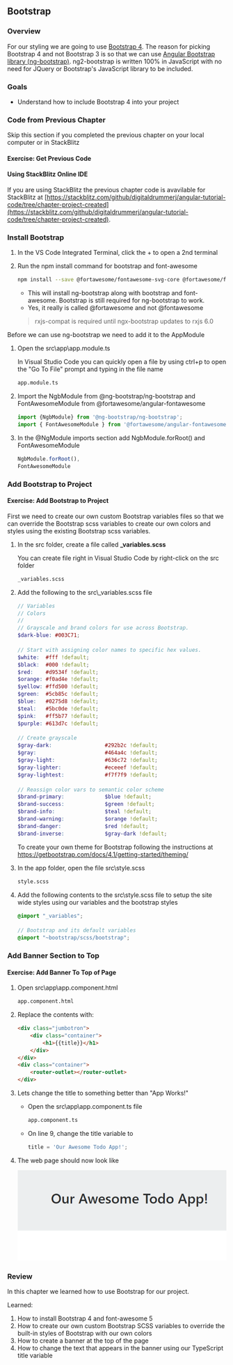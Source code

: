 ## Bootstrap

### Overview

For our styling we are going to use [Bootstrap 4](https://getbootstrap.com/).  The reason for picking Bootstrap 4 and not Bootstrap 3 is so that we can use [Angular Bootstrap library (ng-bootstrap)](https://ng-bootstrap.github.io).  ng2-bootstrap is written 100% in JavaScript with no need for JQuery or Bootstrap's JavaScript library to be included.

### Goals

* Understand how to include Bootstrap 4 into your project

### Code from Previous Chapter

<div class="alert alert-danger" role="alert">Skip this section if you completed the previous chapter on your local computer or in StackBlitz</div>

<h4 class="exercise-start">
    <b>Exercise</b>: Get Previous Code
</h4>

#### Using StackBlitz Online IDE

If you are using StackBlitz the previous chapter code is avavilable for StackBlitz at [https://stackblitz.com/github/digitaldrummerj/angular-tutorial-code/tree/chapter-project-created](https://stackblitz.com/github/digitaldrummerj/angular-tutorial-code/tree/chapter-project-created).

### Install Bootstrap

1. In the VS Code Integrated Terminal, click the + to open a 2nd terminal
1. Run the npm install command for bootstrap and font-awesome

    ```bash
    npm install --save @fortawesome/fontawesome-svg-core @fortawesome/free-solid-svg-icons @fortawesome/angular-fontawesome @fortawesome/free-regular-svg-icons bootstrap @ng-bootstrap/ng-bootstrap rxjs-compat
    ```

    * This will install ng-bootstrap along with bootstrap and font-awesome.  Bootstrap is still required for ng-bootstrap to work.
    * Yes, it really is called @fortawesome and not @fontawesome

    > rxjs-compat is required until ngx-bootstrap updates to rxjs 6.0

Before we can use ng-bootstrap we need to add it to the AppModule

1. Open the src\app\app.module.ts

    <div class="alert alert-info" role="alert">In Visual Studio Code you can quickly open a file by using ctrl+p to open the "Go To File" prompt and typing in the file name</div>

    ```bash
    app.module.ts
    ```

1. Import the NgbModule from @ng-bootstrap/ng-bootstrap and FontAwesomeModule from @fortawesome/angular-fontawesome

    ```TypeScript
    import {NgbModule} from '@ng-bootstrap/ng-bootstrap';
    import { FontAwesomeModule } from '@fortawesome/angular-fontawesome';
    ```

1. In the @NgModule imports section add NgbModule.forRoot() and FontAwesomeModule

    ```TypeScript
    NgbModule.forRoot(),
    FontAwesomeModule
    ```

<div class="exercise-end"></div>

### Add Bootstrap to Project

<h4 class="exercise-start">
    <b>Exercise</b>: Add  Bootstrap to Project
</h4>

First we need to create our own custom Bootstrap variables files so that we can override the Bootstrap scss variables to create our own colors and styles using the existing Bootstrap scss variables.

1. In the src folder, create a file called **_variables.scss**

      <div class="alert alert-info" role="alert">You can create file right in Visual Studio Code by right-click on the src folder</div>

    ```bash
    _variables.scss
    ```

1. Add the following to the src\\_variables.scss file

    ```scss
    // Variables
    // Colors
    //
    // Grayscale and brand colors for use across Bootstrap.
    $dark-blue: #003C71;

    // Start with assigning color names to specific hex values.
    $white:  #fff !default;
    $black:  #000 !default;
    $red:    #d9534f !default;
    $orange: #f0ad4e !default;
    $yellow: #ffd500 !default;
    $green:  #5cb85c !default;
    $blue:   #0275d8 !default;
    $teal:   #5bc0de !default;
    $pink:   #ff5b77 !default;
    $purple: #613d7c !default;

    // Create grayscale
    $gray-dark:                 #292b2c !default;
    $gray:                      #464a4c !default;
    $gray-light:                #636c72 !default;
    $gray-lighter:              #eceeef !default;
    $gray-lightest:             #f7f7f9 !default;

    // Reassign color vars to semantic color scheme
    $brand-primary:             $blue !default;
    $brand-success:             $green !default;
    $brand-info:                $teal !default;
    $brand-warning:             $orange !default;
    $brand-danger:              $red !default;
    $brand-inverse:             $gray-dark !default;
    ```

    <div class="alert alert-info" role="alert">To create your own theme for Bootstrap following the instructions at <a href='https://getbootstrap.com/docs/4.1/getting-started/theming/'>https://getbootstrap.com/docs/4.1/getting-started/theming/</a></div>

1. In the app folder, open the file src\style.scss

    ```bash
    style.scss
    ```

1. Add the following contents to the src\style.scss file to setup the site wide styles using our variables and the bootstrap styles

    ```scss
    @import "_variables";

    // Bootstrap and its default variables
    @import "~bootstrap/scss/bootstrap";
    ```

<div class="exercise-end"></div>

### Add Banner Section to Top

<h4 class="exercise-start">
    <b>Exercise</b>: Add Banner To Top of Page
</h4>

1. Open src\app\app.component.html

    ```bash
    app.component.html
    ```

1. Replace the contents with:

    ```html
    <div class="jumbotron">
        <div class="container">
            <h1>{{title}}</h1>
        </div>
    </div>
    <div class="container">
        <router-outlet></router-outlet>
    </div>
    ```

1. Lets change the title to something better than "App Works!"

    * Open the src\app\app.component.ts file

        ```bash
        app.component.ts
        ```

    * On line 9, change the title variable to

        ```TypeScript
        title = 'Our Awesome Todo App!';
        ```

1. The web page should now look like

    ![App Works with Bootstrap](images/bootstrap-jumbotron.png)

<div class="exercise-end"></div>

### Review

In this chapter we learned how to use Bootstrap for our project.

Learned:

1. How to install Bootstrap 4 and font-awesome 5
1. How to create our own custom Bootstrap SCSS variables to override the built-in styles of Bootstrap with our own colors
1. How to create a banner at the top of the page
1. How to change the text that appears in the banner using our TypeScript title variable
